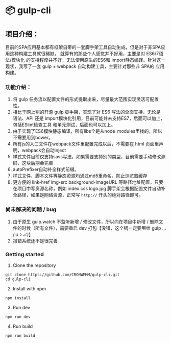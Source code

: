 # 📦 gulp-cli

## 项目介绍：

目前的SPA应用基本都有框架自带的一套脚手架工具自动生成，但是对于非SPA应用这种构建工具就很稀缺，
就算有的那些个人感觉并不好用，主要是对 ES6/7语法/模块化 的支持程度并不好，无法使用原生的ES6和
import静态编译。针对这一现状，我写了一套 gulp + webpack 自动构建工具，主要针对那些非 SPA的
应用构建。


### 功能介绍：
1. 将 gulp 任务流以配置文件的形式提取出来，尽量最大范围实现灵活可配置性。
2. 相比于网上别的开源 gulp 脚手架，实现了对 ES6 写法的全面支持，无论是 语法、API 还是 import模块化引用，目前可能并未支持ES7，后面可以加上，包括ESlint检查工具 和单元测试，后面也可以加上。
3. 由于实现了ES6模块静态编译，所有libs全是从node_modules里找的，所以不需要用到bower。
4. 所有js的入口文件在webpack文件里配置完成以后，不需要在 html 页面里声明，webpack会自动inject
5. 样式文件目前仅支持sass写法，如果需要支持别的类型，目前需要手动修改源码，这块后期会完善
6. autoPrefixer自动补全样式前缀。
7. 样式文件、脚本文件等静态资源均通过md5重命名，防止浏览器缓存
8. 更方便的 link-href img-src background-imageURL 等路径地址配置，只要在项目中写资源名称，例如 index.css  logo.jpg  脚手架会根据配置文件自动补全路径，如果是网络资源，正常写 `http://` 开头的绝对路径即可。

### 尚未解决的问题 / bug
1. 由于原生 gulp.watch 不监听新增 / 修改文件，所以向在项目中新增 / 删除文件的时候（所有文件），需要重启 dev 打包【没错，这个锅一定要甩给 gulp ... _(:зゝ∠)_】
2. 报错系统还不是很完善

### Getting started


1. Clone the repository

```
git clone https://github.com/CRONWMMM/gulp-cli.git
cd gulp-cli
```

2. Install with npm

```
npm install
```

3. Run dev

```
npm run dev
```

4. Run build

```
npm run build
```
